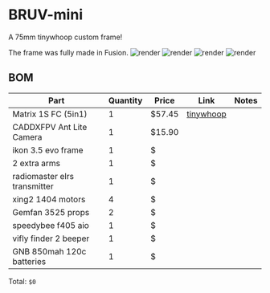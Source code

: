 # BRUV-mini

A 75mm tinywhoop custom frame!

The frame was fully made in Fusion.
![render](https://hc-cdn.hel1.your-objectstorage.com/s/v3/4f4e4da85feec8a0dba3f21e50d8a119f62831bd_mini_drone_frame_2025-jun-12_03-24-35pm-000_customizedview15170929896.png)
![render](https://hc-cdn.hel1.your-objectstorage.com/s/v3/dd0f6015f9e2e8982eb5450ec031ed1e8dcf34ab_mini_drone_frame_2025-jun-12_03-32-30pm-000_customizedview33476468584.png)
![render](https://hc-cdn.hel1.your-objectstorage.com/s/v3/c7a732422ddc65ffb56d95d5c2db8654ff6ba528_mini_drone_frame_2025-jun-12_03-33-45pm-000_customizedview23452069027.png)
![render](https://hc-cdn.hel1.your-objectstorage.com/s/v3/45ded27c9e98514d4d0557f3b4dc4cd2a47f5451_mini_drone_frame_2025-jun-12_03-35-29pm-000_customizedview38184516535.png)

## BOM

| Part                         | Quantity | Price  | Link                                                                                                          | Notes                                                           |
| ---------------------------- | -------- | ------ | ------------------------------------------------------------------------------------------------------------- | --------------------------------------------------------------- |
| Matrix 1S FC (5in1)          | 1        | $57.45 | [tinywhoop](https://www.tinywhoop.com/collections/electronics/products/matrixfc)                              |
| CADDXFPV Ant Lite Camera     | 1        | $15.90 |                                                                                                             |
| ikon 3.5 evo frame           | 1        | $ |                                                                                                               |
| 2 extra arms                 | 1        | $ |                                                                                                               |
| radiomaster elrs transmitter | 1        | $ |                                                                                                               |
| xing2 1404 motors            | 4        | $ |                                                                                                               |
| Gemfan 3525 props            | 2        | $ |                                                                                                              |
| speedybee f405 aio           | 1        | $ |                                                                                                               |
| vifly finder 2 beeper        | 1        | $ |                                                                                                               |
| GNB 850mah 120c batteries    | 1        | $ |                                                                                                               |


Total: `$0`  
